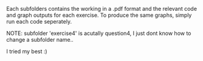 Each subfolders contains the working in a .pdf format and the relevant code and graph outputs for each exercise. To produce the same graphs, simply run each code seperately. 

NOTE: subfolder 'exercise4' is acutally question4, I just dont know how to change a subfolder name..

I tried my best :) 
